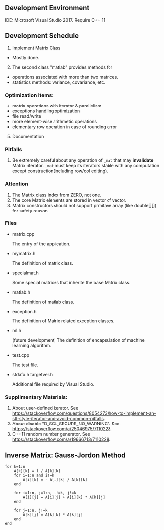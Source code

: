
## Development Environment
 IDE: Microsoft Visual Studio 2017.
 Require C++ 11

## Development Schedule
1. Implement Matrix Class
  - Mostly done.

2. The second class "matlab" provides methods for 
  - operations associated with more than two matrices.
  - statistics methods: variance, covariance, etc. 


### Optimization items:
- matrix operations with iterator & parallelism
- exceptions handling optimization
- file read/write
- more element-wise arithmetic operations
- elementary row operation in case of rounding error

5. Documentation 

### Pitfalls
1. Be extremely careful about any operation of `_mat` that may **invalidate** Matrix::iterator.
`_mat` must keep its iterators stable with any computation except construction(including row/col editing).

### Attention
1. The Matrix class index from ZERO, not one.
2. The core Matrix elements are stored in vector of vector.
3. Matrix constructors should not support prmitave array (like double[][]) for safety reason.


### Files
- matrix.cpp
  
  The entry of the application.

- mymatrix.h
  
  The definition of matrix class.

- specialmat.h
	
	Some special matrices that inherite the base Matrix class.

- matlab.h
  
  The definition of matlab class.

- exception.h 
  
  The definition of Matrix related exception classes.

- ml.h

	(future development) The definition of encapsulation of machine learning algorithm. 

- test.cpp

	The test file.

- stdafx.h targetver.h
	
	Additional file required by Visual Studio.



### Supplimentary Materials:
1. About user-defined iterator. See https://stackoverflow.com/questions/8054273/how-to-implement-an-stl-style-iterator-and-avoid-common-pitfalls.
2. About disable "D_SCL_SECURE_NO_WARNING". See https://stackoverflow.com/a/25046975/7110228.
3. C++11 random number generator. See https://stackoverflow.com/a/19666713/7110228.


## Inverse Matrix: Gauss-Jordon Method

```
for k=1:n
	A[k][k] = 1 / A[k][k]
	for i=1:n and i!=k
		A[i][k] = - A[i][k] / A[k][k]
	end

	for i=1:n, j=1:n, i!=k, j!=k
		A[i][j] = A[i][j] + A[i][k] * A[k][j]
	end

	for j=1:n, j!=k
		A[k][j] = A[k][k] * A[k][j]
	end
end
```


